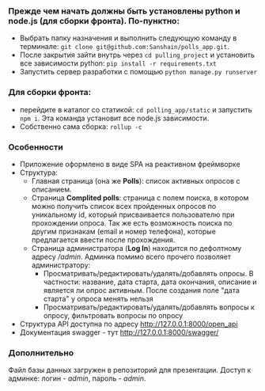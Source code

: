
### Прежде чем начать должны быть установлены python и node.js (для сборки фронта). По-пунктно:

- Выбрать папку назначения и выполнить следующую команду в терминале: `git clone git@github.com:Sanshain/polls_app.git`.
- После закрытия зайти внутрь через `cd pulling_project` и установить все зависимости python: `pip install -r requirements.txt`
- Запустить сервер разработки с помощью `python manage.py runserver`

### Для сборки фронта: 

- перейдите в каталог со статикой: `cd polling_app/static` и запустить `npm i`. Эта команда установит все node.js зависимости.
- Собственно сама сборка: `rollup -c`





### Особенности

- Приложение оформлено в виде SPA на реактивном фреймворке
- Структура:
    - Главная страница (она же **Polls**): список активных опросов с описанием. 
    - Страница **Complited polls**: страница с полем поиска, в котором можно получить список всех пройденных опросов по уникальному id, который присваивается пользователю при прохождении опроса. Так же есть возможность поиска по другим признакам (email и номер телефона), которые предлагается ввести после прохождения.
    - Страница администратора (**Log In**) находится по дефолтному адресу */admin*. Админка помимо всего прочего позволяет администратору: 
        - Просматривать/редактировать/удалять/добавлять опросы. В частности: название, дата старта, дата окончания, описание и является ли опрос активным. После создания поле "дата старта" у опроса менять нельзя
        - Просматривать/редактировать/удалять/добавлять вопросы к опросу, фильтровать вопросы по опросу
- Структура API доступна по адресу http://127.0.0.1:8000/open_api
- Документация swagger - тут http://127.0.0.1:8000/swagger/


### Дополнительно

Файл базы данных загружен в репозиторий для презентации. Доступ к админке: логин - *admin*, пароль - *admin*.
